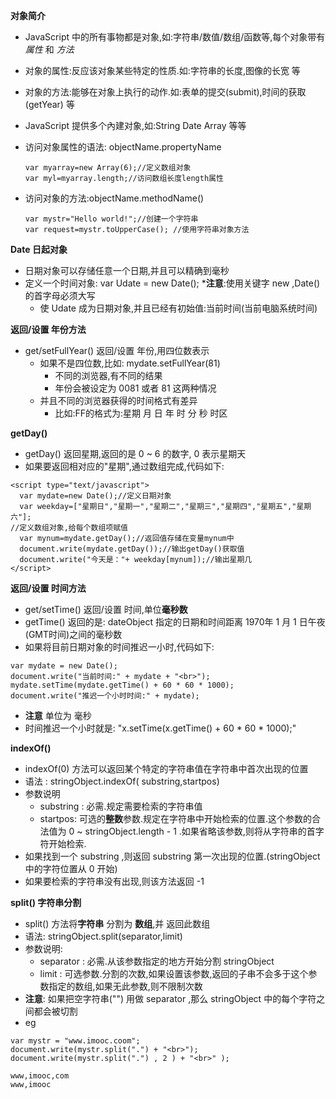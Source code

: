 **对象简介**
* JavaScript 中的所有事物都是对象,如:字符串/数值/数组/函数等,每个对象带有*属性* 和 *方法*
* 对象的属性:反应该对象某些特定的性质.如:字符串的长度,图像的长宽 等
* 对象的方法:能够在对象上执行的动作.如:表单的提交(submit),时间的获取(getYear) 等
* JavaScript 提供多个內建对象,如:String  Date  Array   等等
* 访问对象属性的语法: objectName.propertyName
    ```
    var myarray=new Array(6);//定义数组对象
    var myl=myarray.length;//访问数组长度length属性
    ```

* 访问对象的方法:objectName.methodName()
    ```
    var mystr="Hello world!";//创建一个字符串
    var request=mystr.toUpperCase(); //使用字符串对象方法
    ```
**Date 日起对象**
* 日期对象可以存储任意一个日期,并且可以精确到毫秒
* 定义一个时间对象: var Udate = new Date();
    ***注意**:使用关键字 new ,Date() 的首字母必须大写
    * 使 Udate 成为日期对象,并且已经有初始值:当前时间(当前电脑系统时间)

**返回/设置 年份方法**
* get/setFullYear() 返回/设置 年份,用四位数表示
    * 如果不是四位数,比如: mydate.setFullYear(81)
        * 不同的浏览器,有不同的结果
        * 年份会被设定为 0081 或者 81 这两种情况
    * 并且不同的浏览器获得的时间格式有差异
        * 比如:FF的格式为:星期  月 日 年 时  分 秒 时区

**getDay()**
* getDay() 返回星期,返回的是 0 ~ 6 的数字, 0 表示星期天
* 如果要返回相对应的"星期",通过数组完成,代码如下:
```
<script type="text/javascript">
  var mydate=new Date();//定义日期对象
  var weekday=["星期日","星期一","星期二","星期三","星期四","星期五","星期六"];
//定义数组对象,给每个数组项赋值
  var mynum=mydate.getDay();//返回值存储在变量mynum中
  document.write(mydate.getDay());//输出getDay()获取值
  document.write("今天是："+ weekday[mynum]);//输出星期几
</script>
```

**返回/设置 时间方法**
* get/setTime() 返回/设置 时间,单位**毫秒数** 
* getTime() 返回的是: dateObject 指定的日期和时间距离 1970年 1 月 1 日午夜(GMT时间)之间的毫秒数
* 如果将目前日期对象的时间推迟一小时,代码如下:
```
var mydate = new Date();
document.write("当前时间:" + mydate + "<br>");
mydate.setTime(mydate.getTime() + 60 * 60 * 1000);
document.write("推迟一个小时时间:" + mydate);
```
* **注意** 单位为 毫秒
* 时间推迟一个小时就是: "x.setTime(x.getTime() + 60 * 60 * 1000);"

**indexOf()**
* indexOf(0) 方法可以返回某个特定的字符串值在字符串中首次出现的位置
* 语法 : stringObject.indexOf( substring,startpos)
* 参数说明
    * substring : 必需.规定需要检索的字符串值
    * startpos: 可选的**整数**参数.规定在字符串中开始检索的位置.这个参数的合法值为 0 ~ stringObject.length - 1 .如果省略该参数,则将从字符串的首字符开始检索.
* 如果找到一个 substring ,则返回 substring 第一次出现的位置.(stringObject 中的字符位置从 0 开始)
* 如果要检索的字符串没有出现,则该方法返回 -1

**split()  字符串分割**
* split() 方法将**字符串** 分割为 **数组**,并 返回此数组
* 语法: stringObject.split(separator,limit)
* 参数说明:
    * separator : 必需.从该参数指定的地方开始分割 stringObject
    * limit : 可选参数.分割的次数,如果设置该参数,返回的子串不会多于这个参数指定的数组,如果无此参数,则不限制次数
* **注意**: 如果把空字符串("") 用做 separator ,那么 stringObject 中的每个字符之间都会被切割
* eg 
```
var mystr = "www.imooc.coom";
document.write(mystr.split(".") + "<br>");
document.write(mystr.split(".") , 2 ) + "<br>" );
```
```
www,imooc,com
www,imooc
```